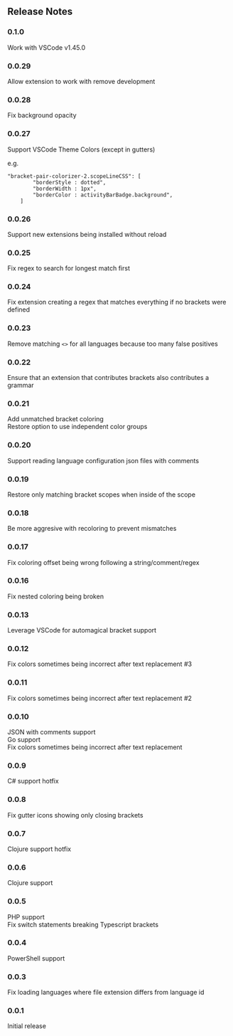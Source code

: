 ## Release Notes

### 0.1.0
Work with VSCode v1.45.0

### 0.0.29
Allow extension to work with remove development

### 0.0.28
Fix background opacity

### 0.0.27
Support VSCode Theme Colors (except in gutters)

e.g.

```
"bracket-pair-colorizer-2.scopeLineCSS": [
		"borderStyle : dotted",
		"borderWidth : 1px",
		"borderColor : activityBarBadge.background",
	]
```

### 0.0.26
Support new extensions being installed without reload

### 0.0.25
Fix regex to search for longest match first

### 0.0.24
Fix extension creating a regex that matches everything if no brackets were defined

### 0.0.23
Remove matching `<>` for all languages because too many false positives

### 0.0.22
Ensure that an extension that contributes brackets also contributes a grammar

### 0.0.21
Add unmatched bracket coloring  
Restore option to use independent color groups

### 0.0.20
Support reading language configuration json files with comments

### 0.0.19
Restore only matching bracket scopes when inside of the scope

### 0.0.18
Be more aggresive with recoloring to prevent mismatches

### 0.0.17
Fix coloring offset being wrong following a string/comment/regex

### 0.0.16
Fix nested coloring being broken

### 0.0.13
Leverage VSCode for automagical bracket support

### 0.0.12
Fix colors sometimes being incorrect after text replacement #3

### 0.0.11
Fix colors sometimes being incorrect after text replacement #2

### 0.0.10
JSON with comments support  
Go support  
Fix colors sometimes being incorrect after text replacement

### 0.0.9
C# support hotfix

### 0.0.8
Fix gutter icons showing only closing brackets

### 0.0.7
Clojure support hotfix

### 0.0.6
Clojure support

### 0.0.5
PHP support  
Fix switch statements breaking Typescript brackets

### 0.0.4
PowerShell support

### 0.0.3

Fix loading languages where file extension differs from language id

### 0.0.1

Initial release



